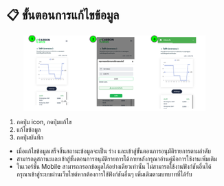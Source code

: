 # 📋 ขั้นตอนการแก้ไขข้อมูล

<figure><img src="../.gitbook/assets/image (81).png" alt=""><figcaption></figcaption></figure>

1. กดปุ่ม icon, กดปุ่มแก้ไข
2. แก้ไขข้อมูล
3. กดปุ่มบันทึก

* เมื่อแก้ไขข้อมูลเสร็จสิ้นสถานะข้อมูลจะเป็น ร่าง และเข้าสู่ขั้นตอนการอนุมัติรายการตามลำดับ&#x20;
* สามารถดูสถานะและเข้าสู่ขั้นตอนการอนุมัติรายการได้ภายหลังกรุณาอ่านคู่มือการใช้งานเพิ่มเติม
* ในเวอร์ชัน Mobile สามารถกรอกข้อมูลได้อย่างเดียวเท่านั้น ไม่สามารถใช้งานฟังก์ชันอื่นได้ กรุณาเข้าสู่ระบบผ่านเว็บไซต์หากต้องการใช้ฟังก์ชันอื่นๆ เพิ่มเติมตามบทบาทที่ได้รับ
